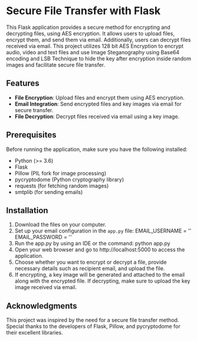 # Secure File Transfer with Flask

This Flask application provides a secure method for encrypting and decrypting files, using AES encryption. It allows users to upload files, encrypt them, and send them via email. Additionally, users can decrypt files received via email.
This project utilizes 128 bit AES Encryption to encrypt audio, video and text files and use Image Steganography using Base64 encoding and LSB Technique to hide the key after encryption inside random images and facilitate secure file transfer.

## Features

- **File Encryption**: Upload files and encrypt them using AES encryption.
- **Email Integration**: Send encrypted files and key images via email for secure transfer.
- **File Decryption**: Decrypt files received via email using a key image.

## Prerequisites

Before running the application, make sure you have the following installed:

- Python (>= 3.6)
- Flask
- Pillow (PIL fork for image processing)
- pycryptodome (Python cryptography library)
- requests (for fetching random images)
- smtplib (for sending emails)

## Installation
1. Download the files on your computer. 
2. Set up your email configuration in the `app.py` file:
    EMAIL_USERNAME = '<your-email>' <br>
    EMAIL_PASSWORD = '<your-email-password>' <br>
3. Run the app.py by using an IDE or the command:
    python app.py
4. Open your web browser and go to http://localhost:5000 to access the application.
5. Choose whether you want to encrypt or decrypt a file, provide necessary details such as recipient email, and upload the file.
6. If encrypting, a key image will be generated and attached to the email along with the encrypted file. If decrypting, make sure to upload the key image received via email.

## Acknowledgments
This project was inspired by the need for a secure file transfer method.
Special thanks to the developers of Flask, Pillow, and pycryptodome for their excellent libraries.

